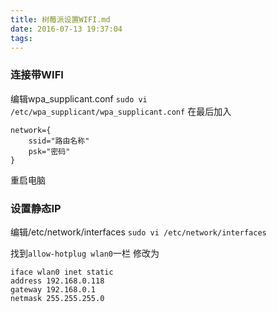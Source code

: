```yaml
---
title: 树莓派设置WIFI.md
date: 2016-07-13 19:37:04
tags: 
---
```

### 连接带WIFI
编辑wpa_supplicant.conf 
`sudo vi /etc/wpa_supplicant/wpa_supplicant.conf`
在最后加入
```
network={
    ssid="路由名称"
    psk="密码"
}
```

重启电脑

### 设置静态IP
编辑/etc/network/interfaces
`sudo vi /etc/network/interfaces`

找到`allow-hotplug wlan0`一栏
修改为
```
iface wlan0 inet static
address 192.168.0.118
gateway 192.168.0.1
netmask 255.255.255.0 
```
